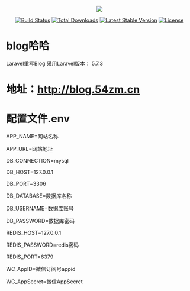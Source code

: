 <p align="center"><img src="https://laravel.com/assets/img/components/logo-laravel.svg"></p>

<p align="center">
<a href="https://travis-ci.org/laravel/framework"><img src="https://travis-ci.org/laravel/framework.svg" alt="Build Status"></a>
<a href="https://packagist.org/packages/laravel/framework"><img src="https://poser.pugx.org/laravel/framework/d/total.svg" alt="Total Downloads"></a>
<a href="https://packagist.org/packages/laravel/framework"><img src="https://poser.pugx.org/laravel/framework/v/stable.svg" alt="Latest Stable Version"></a>
<a href="https://packagist.org/packages/laravel/framework"><img src="https://poser.pugx.org/laravel/framework/license.svg" alt="License"></a>
</p>

# blog哈哈
Laravel重写Blog   采用Laravel版本： 5.7.3 
######
# 地址：http://blog.54zm.cn


# 配置文件.env
APP_NAME=网站名称

APP_URL=网站地址

DB_CONNECTION=mysql

DB_HOST=127.0.0.1

DB_PORT=3306

DB_DATABASE=数据库名称

DB_USERNAME=数据库账号

DB_PASSWORD=数据库密码

REDIS_HOST=127.0.0.1

REDIS_PASSWORD=redis密码

REDIS_PORT=6379

WC_AppID=微信订阅号appid

WC_AppSecret=微信AppSecret
